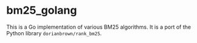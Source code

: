# bm25_golang
This is a Go implementation of various BM25 algorithms. It is a port of the Python library `dorianbrown/rank_bm25`.
